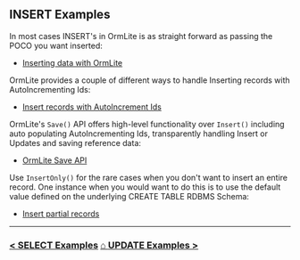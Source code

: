 ## INSERT Examples

In most cases INSERT's in OrmLite is as straight forward as passing the POCO you want inserted:

 - [Inserting data with OrmLite](#doc=insert-examples.md&gist=f9d55e68175169a5568ecef22d14921d)

OrmLite provides a couple of different ways to handle Inserting records with AutoIncrementing Ids:

 - [Insert records with AutoIncrement Ids](#doc=insert-examples.md&gist=604730bb2b77e9bd735c54c5772d611b)

OrmLite's `Save()` API offers high-level functionality over `Insert()` including auto populating 
AutoIncrementing Ids, transparently handling Insert or Updates and saving reference data:

 - [OrmLite Save API](#doc=insert-examples.md&gist=775126a1cd3a49e3111a6b2b4be989aa)
 
Use `InsertOnly()` for the rare cases when you don't want to insert an entire record. One instance
when you would want to do this is to use the default value defined on the underlying CREATE TABLE 
RDBMS Schema:

 - [Insert partial records](#doc=insert-examples.md&gist=9bfb5113695986279c1efb80ff80325e)

---

### [< SELECT Examples](#doc=select-examples.md&gist=43a09ba142f24ab2ec878284c8b942ca) [ ⌂ ](#doc=index.md) [UPDATE Examples >](#doc=update-examples.md&gist=974a093d0b5f68ba9c3801c72bf37778)
